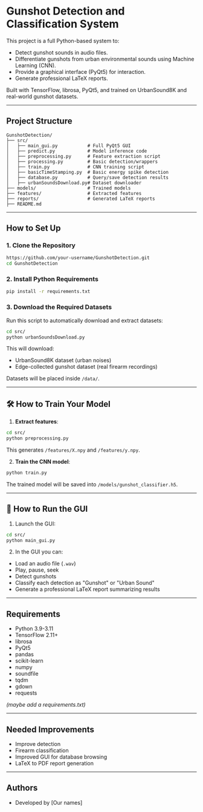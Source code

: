 # Gunshot Detection and Classification System

This project is a full Python-based system to:
- Detect gunshot sounds in audio files.
- Differentiate gunshots from urban environmental sounds using Machine Learning (CNN).
- Provide a graphical interface (PyQt5) for interaction.
- Generate professional LaTeX reports.

Built with TensorFlow, librosa, PyQt5, and trained on UrbanSound8K and real-world gunshot datasets.

---

## Project Structure

```
GunshotDetection/
├── src/
│   ├── main_gui.py           # Full PyQt5 GUI
│   ├── predict.py            # Model inference code
│   ├── preprocessing.py      # Feature extraction script
│   ├── processing.py         # Basic detection/wrappers
│   ├── train.py              # CNN training script
│   ├── basicTimeStamping.py  # Basic energy spike detection
│   ├── database.py           # Query/save detection results
│   ├── urbanSoundsDownload.py# Dataset downloader
├── models/                   # Trained models 
├── features/                 # Extracted features
├── reports/                  # Generated LaTeX reports
├── README.md
```

---

##  How to Set Up

### 1. Clone the Repository
```bash
https://github.com/your-username/GunshotDetection.git
cd GunshotDetection
```

### 2. Install Python Requirements
```bash
pip install -r requirements.txt
```

### 3. Download the Required Datasets
Run this script to automatically download and extract datasets:
```bash
cd src/
python urbanSoundsDownload.py
```
This will download:
- UrbanSound8K dataset (urban noises)
- Edge-collected gunshot dataset (real firearm recordings)

Datasets will be placed inside `/data/`.

---

## 🛠 How to Train Your Model

1. **Extract features**:
```bash
cd src/
python preprocessing.py
```
This generates `/features/X.npy` and `/features/y.npy`.

2. **Train the CNN model**:
```bash
python train.py
```
The trained model will be saved into `/models/gunshot_classifier.h5`.

---

## 🎯 How to Run the GUI

1. Launch the GUI:
```bash
cd src/
python main_gui.py
```

2. In the GUI you can:
- Load an audio file (`.wav`)
- Play, pause, seek
- Detect gunshots
- Classify each detection as "Gunshot" or "Urban Sound"
- Generate a professional LaTeX report summarizing results

---


## Requirements
- Python 3.9-3.11
- TensorFlow 2.11+
- librosa
- PyQt5
- pandas
- scikit-learn
- numpy
- soundfile
- tqdm
- gdown
- requests

*(maybe add a requirements.txt)*

---

## Needed Improvements
- Improve detection
- Firearm classification
- Improved GUI for database browsing
- LaTeX to PDF report generation

---

## Authors
- Developed by [Our names]
